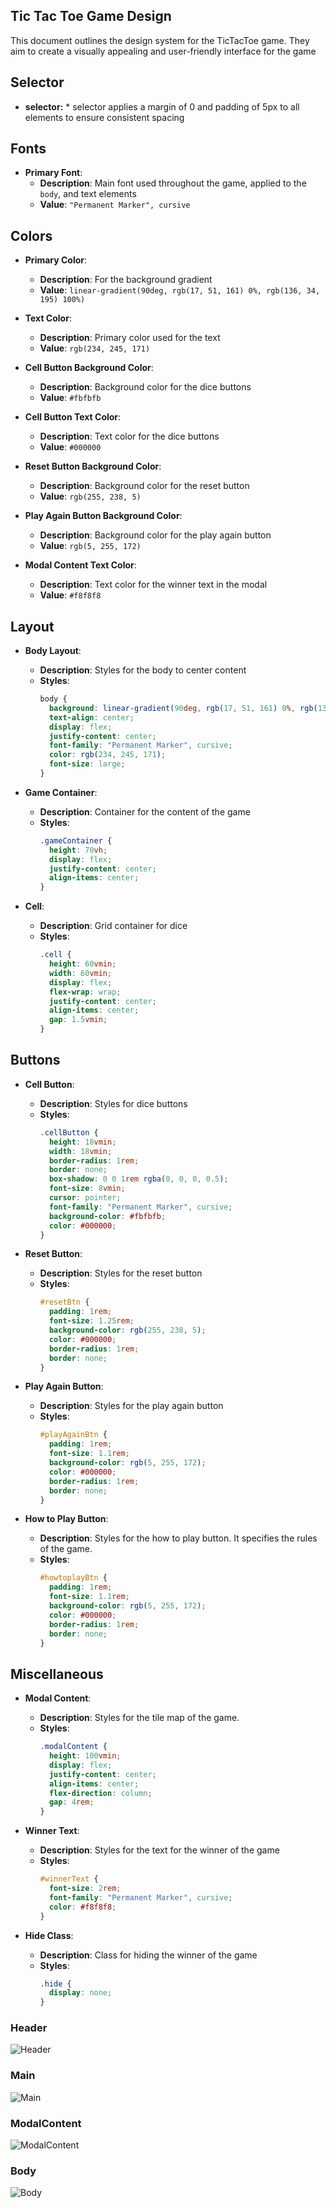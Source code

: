 ## Tic Tac Toe Game Design

This document outlines the design system for the TicTacToe game. They aim to create a visually appealing and user-friendly interface for the game

## Selector 

- **selector:** * selector applies a margin of 0 and padding of 5px to all elements to ensure consistent spacing

## Fonts

- **Primary Font**:
  - **Description**: Main font used throughout the game, applied to the `body`, and text elements
  - **Value**: `"Permanent Marker", cursive`

## Colors

- **Primary Color**: 
  - **Description**: For the background gradient
  - **Value**: `linear-gradient(90deg, rgb(17, 51, 161) 0%, rgb(136, 34, 195) 100%)`

- **Text Color**:
  - **Description**: Primary color used for the text
  - **Value**: `rgb(234, 245, 171)`

- **Cell Button Background Color**:
  - **Description**: Background color for the dice buttons
  - **Value**: `#fbfbfb`

- **Cell Button Text Color**:
  - **Description**: Text color for the dice buttons
  - **Value**: `#000000`

- **Reset Button Background Color**:
  - **Description**: Background color for the reset button
  - **Value**: `rgb(255, 238, 5)`

- **Play Again Button Background Color**:
  - **Description**: Background color for the play again button
  - **Value**: `rgb(5, 255, 172)`

- **Modal Content Text Color**:
  - **Description**: Text color for the winner text in the modal
  - **Value**: `#f8f8f8`

## Layout

- **Body Layout**:
  - **Description**: Styles for the body to center content
  - **Styles**:
    ```css
    body {
      background: linear-gradient(90deg, rgb(17, 51, 161) 0%, rgb(136, 34, 195) 100%);
      text-align: center;
      display: flex;
      justify-content: center;
      font-family: "Permanent Marker", cursive;
      color: rgb(234, 245, 171);
      font-size: large;
    }
    ```

- **Game Container**:
  - **Description**: Container for the content of the game
  - **Styles**:
    ```css
    .gameContainer {
      height: 70vh;
      display: flex;
      justify-content: center;
      align-items: center;
    }
    ```

- **Cell**:
  - **Description**: Grid container for dice
  - **Styles**:
    ```css
    .cell {
      height: 60vmin;
      width: 60vmin;
      display: flex;
      flex-wrap: wrap;
      justify-content: center;
      align-items: center;
      gap: 1.5vmin;
    }
    ```

## Buttons

- **Cell Button**:
  - **Description**: Styles for dice buttons
  - **Styles**:
    ```css
    .cellButton {
      height: 18vmin;
      width: 18vmin;
      border-radius: 1rem;
      border: none;
      box-shadow: 0 0 1rem rgba(0, 0, 0, 0.5);
      font-size: 8vmin;
      cursor: pointer;
      font-family: "Permanent Marker", cursive;
      background-color: #fbfbfb;
      color: #000000;
    }
    ```

- **Reset Button**:
  - **Description**: Styles for the reset button
  - **Styles**:
    ```css
    #resetBtn {
      padding: 1rem;
      font-size: 1.25rem;
      background-color: rgb(255, 238, 5);
      color: #000000;
      border-radius: 1rem;
      border: none;
    }
    ```

- **Play Again Button**:
  - **Description**: Styles for the play again button
  - **Styles**:
    ```css
    #playAgainBtn {
      padding: 1rem;
      font-size: 1.1rem;
      background-color: rgb(5, 255, 172);
      color: #000000;
      border-radius: 1rem;
      border: none;
    }
    ```

- **How to Play Button**:
  - **Description**: Styles for the how to play button. It specifies the rules of the game.
  - **Styles**:
    ```css
    #howtoplayBtn {
      padding: 1rem;
      font-size: 1.1rem;
      background-color: rgb(5, 255, 172);
      color: #000000;
      border-radius: 1rem;
      border: none;
    }
    ```

## Miscellaneous

- **Modal Content**:
  - **Description**: Styles for the tile map of the game.
  - **Styles**:
    ```css
    .modalContent {
      height: 100vmin;
      display: flex;
      justify-content: center;
      align-items: center;
      flex-direction: column;
      gap: 4rem;
    }
    ```

- **Winner Text**:
  - **Description**: Styles for the text for the winner of the game
  - **Styles**:
    ```css
    #winnerText {
      font-size: 2rem;
      font-family: "Permanent Marker", cursive;
      color: #f8f8f8;
    }
    ```

- **Hide Class**:
  - **Description**: Class for hiding the winner of the game
  - **Styles**:
    ```css
    .hide {
      display: none;
    }
    ```

### Header 
![Header](assets/design_system/header.png)

### Main 
![Main](assets/design_system/main.png)


### ModalContent 
![ModalContent](assets/design_system/modalContent.png)


### Body 
![Body](assets/design_system/body.png)

